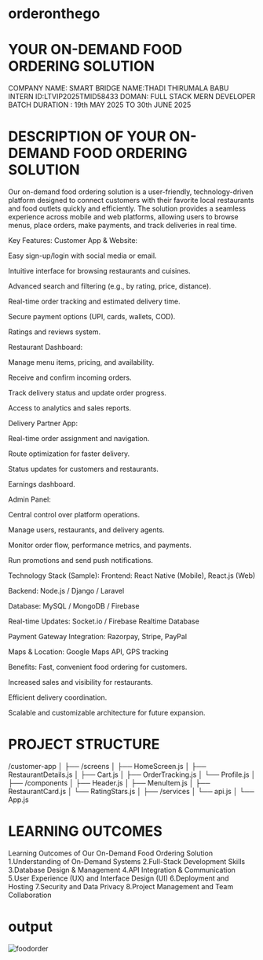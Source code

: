 # orderonthego
# YOUR ON-DEMAND FOOD ORDERING SOLUTION
COMPANY NAME: SMART BRIDGE
NAME:THADI THIRUMALA BABU
INTERN ID:LTVIP2025TMID58433
DOMAN: FULL STACK MERN DEVELOPER 
BATCH DURATION : 19th MAY 2025 TO 30th JUNE 2025
# DESCRIPTION OF YOUR ON-DEMAND FOOD ORDERING SOLUTION
Our on-demand food ordering solution is a user-friendly, technology-driven platform designed to connect customers with their favorite local restaurants and food outlets quickly and efficiently. The solution provides a seamless experience across mobile and web platforms, allowing users to browse menus, place orders, make payments, and track deliveries in real time.

Key Features:
Customer App & Website:

Easy sign-up/login with social media or email.

Intuitive interface for browsing restaurants and cuisines.

Advanced search and filtering (e.g., by rating, price, distance).

Real-time order tracking and estimated delivery time.

Secure payment options (UPI, cards, wallets, COD).

Ratings and reviews system.

Restaurant Dashboard:

Manage menu items, pricing, and availability.

Receive and confirm incoming orders.

Track delivery status and update order progress.

Access to analytics and sales reports.

Delivery Partner App:

Real-time order assignment and navigation.

Route optimization for faster delivery.

Status updates for customers and restaurants.

Earnings dashboard.

Admin Panel:

Central control over platform operations.

Manage users, restaurants, and delivery agents.

Monitor order flow, performance metrics, and payments.

Run promotions and send push notifications.

Technology Stack (Sample):
Frontend: React Native (Mobile), React.js (Web)

Backend: Node.js / Django / Laravel

Database: MySQL / MongoDB / Firebase

Real-time Updates: Socket.io / Firebase Realtime Database

Payment Gateway Integration: Razorpay, Stripe, PayPal

Maps & Location: Google Maps API, GPS tracking

Benefits:
Fast, convenient food ordering for customers.

Increased sales and visibility for restaurants.

Efficient delivery coordination.

Scalable and customizable architecture for future expansion.
# PROJECT STRUCTURE
/customer-app
│
├── /screens
│   ├── HomeScreen.js
│   ├── RestaurantDetails.js
│   ├── Cart.js
│   ├── OrderTracking.js
│   └── Profile.js
│
├── /components
│   ├── Header.js
│   ├── MenuItem.js
│   ├── RestaurantCard.js
│   └── RatingStars.js
│
├── /services
│   └── api.js
│
└── App.js
# LEARNING OUTCOMES 
Learning Outcomes of Our On-Demand Food Ordering Solution
1.Understanding of On-Demand Systems
2.Full-Stack Development Skills
3.Database Design & Management
4.API Integration & Communication
5.User Experience (UX) and Interface Design (UI)
6.Deployment and Hosting
7.Security and Data Privacy
8.Project Management and Team Collaboration
# output
![foodorder](https://github.com/user-attachments/assets/52d30b02-c77c-4a6d-9551-a186a7f34341)
